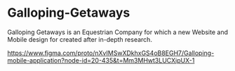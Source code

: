 # Galloping-Getaways
Galloping Getaways is an Equestrian Company for which a new Website and Mobile design for created after in-depth research. 

https://www.figma.com/proto/nXvIMSwXDkhxGS4oB8EGH7/Galloping-mobile-application?node-id=20-435&t=Mm3MHwt3LUCXipUX-1
